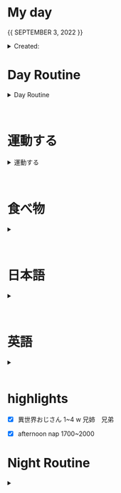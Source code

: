 # My day

{{ SEPTEMBER 3, 2022 }}
	<details>
    <summary> Created: </summary>
	{{ 20220903 }} 
	{{23:10}}
    </details>

      
# Day Routine
<details>
<summary> Day Routine </summary>

	- [x] 起きる ~0900
	- [x] ベッド
	- [x] 歯をブラシする
	- [x] シャワー
	- [x] 一ページ「Book: << igmmd, bty >>」

</details>

<br>
<br>


# 運動する
<details>
<summary> 運動する </summary>

	- [x] 部屋に運動しました

	~ 時：```1400~1500``` 
	なにをやりましたか？ ``` 歩きました二十分
    立ったの運動
    =WdbzQt_eLtc
    =QKCkO9fy9O4
     ```
*


</details>

<br>
<br>
	
# 食べ物
<details>
<summary> </summary>

	- [x] 朝ご飯
		- [x] ```<<　instant Jjajangmen w/姉  >>```

	- [x] 昼ご飯
		- [x] ```<< fried tofu w/ mayo, seasoning, and lime   >>```

	- [x] 晩ご飯
		- [x] ```<<  bibimbap  >>```

</details>
<br>
<br>

# 日本語
<details>
<summary></summary>

n/a

</details><br>
<br>

# 英語
<details >
<summary></summary>

- [ｘ] 今日の単語:

	 ``` 
	 ADJURE
	  - To adjure is to urge or advise earnestly, or to solemnly command someone as if they are under oath or the penalty of a curse.
	```
<details >
<summary> DID YOU KNOW? [ screenshot ] </summary>

## Did You Know?

_Adjure_ comes, by way of [Anglo-French](https://www.merriam-webster.com/dictionary/Anglo-French), from the Latin verb _adjūrāre_, which means “to affirm with an oath” or “to swear.” The root of _adjūrāre_ is _jūrāre_, which means “to swear”; that word is also the source of [_jury_](https://www.merriam-webster.com/dictionary/jury) (“a body of persons sworn to give a verdict on some matter submitted to them”) and [_juror_](https://www.merriam-webster.com/dictionary/juror) (“a member of a jury”). In English, “to adjure” can mean to command someone as if under oath or the penalty of a curse, but the word is more commonly used in the sense of “to urge or advise earnestly,” and is synonymous with the somewhat more familiar verbs [_entreat_](https://www.merriam-webster.com/dictionary/entreat), [_importune_](https://www.merriam-webster.com/dictionary/importune), and [_implore_](https://www.merriam-webster.com/dictionary/implore).

</details>
</details>

<br>


</details>


# highlights
- [X] 異世界おじさん 1~4 w 兄姉　兄弟
- [x] afternoon nap 1700~2000
 

# Night Routine

<details>
<summary></summary>
	- [x] water plants 
	- [x] wash face
	- [x] brush teeth
	- [x] skin care
	- [x] journal

Estimated sleep time: ~ [<<  0000  >>]


❌



